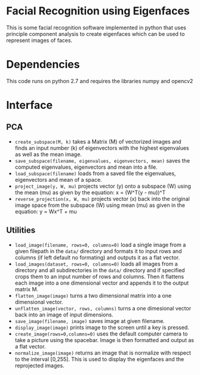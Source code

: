 # Facial Recognition using Eigenfaces
This is some facial recognition software implemented in python that uses principle component analysis to create eigenfaces which can be used to represent images of faces.
# Dependencies
This code runs on python 2.7 and requires the libraries numpy and opencv2
# Interface
## PCA
* ```create_subspace(M, k)``` takes a Matrix (M) of vectorized images and finds an input number (k) of eigenvectors with the highest eigenvalues as well as the mean image.
* ```save_subspace(filename, eigenvalues, eigenvectors, mean)``` saves the computed eigenvalues, eigenvectors and mean into a file.
* ```load_subspace(filename)``` loads from a saved file the eigenvalues, eigenvectors and mean of a space.
* ```project_image(y, W, mu)``` projects vector (y) onto a subspace (W) using the mean (mu) as given by the equation:
 x = (W^T(y - mu))^T
* ```reverse_projection(x, W, mu)``` projects vector (x) back into the original image space from the subspace (W) using mean (mu) as given in the equation:
 y = Wx^T + mu 

## Utilities
* ```load_image(filename, rows=0, columns=0)``` load a single image from a given filepath in the ```data/``` directory and formats it to input rows and columns (if left default no formating) and outputs it as a flat vector.
* ```load_images(dataset, rows=0, columns=0)``` loads all images from a directory and all subdirectories in the ```data/``` directory and if specified crops them to an input number of rows and columns. Then it flattens each image into a one dimensional vector and appends it to the output matrix M.
* ```flatten_image(image)``` turns a two dimensional matrix into a one dimensional vector.
* ```unflatten_image(vector, rows, columns)``` turns a one dimesional vector back into an image of input dimensions.
* ```save_image(filename, image)``` saves image at given filename.
* ```display_image(image)``` prints image to the screen until a key is pressed.
* ```create_image(rows=0,columns=0)``` uses the default computer camera to take a picture using the spacebar. Image is then formatted and output as a flat vector.
* ```normalize_image(image)``` returns an image that is normalize with respect to the interval [0,255]. This is used to display the eigenfaces and the reprojected images.
